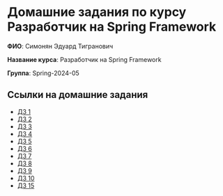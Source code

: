 # Домашние задания по курсу Разработчик на Spring Framework

**ФИО**: Симонян Эдуард Тигранович

**Название курса**: Разработчик на Spring Framework

**Группа**: Spring-2024-05

## Ссылки на домашние задания

- [ДЗ 1](hw01-xml-config)
- [ДЗ 2](hw02-annotation-config)
- [ДЗ 3](hw03-spring-boot)
- [ДЗ 4](hw04-spring-shell)
- [ДЗ 5](hw05-jdbc-hard)
- [ДЗ 6](hw06-spring-jpa)
- [ДЗ 7](hw07-spring-data-jpa)
- [ДЗ 8](hw08-mongo)
- [ДЗ 9](hw09-spring-mvc)
- [ДЗ 10](hw10-spring-mvc-rest)
- [ДЗ 15](hw15-spring-actuator)
